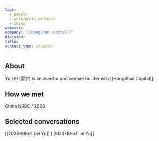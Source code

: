 ```yaml
---
tags:
  - people
  - work/proto_ventures
  - china
website: 
company: "[[HongShan Capital]]"
division: 
title: 
contact_type: investor
---
```

## About
Yu LEI (雷宇) is an investor and venture builder with [[HongShan Capital]].

## How we met
China NRDC / 2008

## Selected conversations
[[2023-08-01 Lei Yu]]
[[2023-10-31 Lei Yu]]